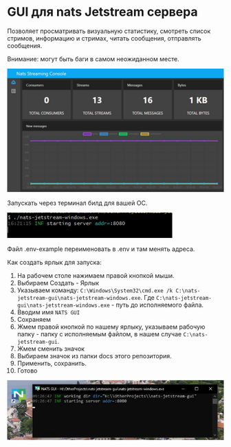 # GUI для nats Jetstream сервера
Позволяет просматривать визуальную статистику, смотреть список стримов, информацию и стримах, читать сообщения, отправлять сообщения.

Внимание: могут быть баги в самом неожиданном месте.


![](docs/images/screen.jpg)


Запускать через терминал билд для вашей ОС.


![](docs/images/terminal.jpg)

Файл .env-example переименовать в .env и там менять адреса.

Как создать ярлык для запуска:
1. На рабочем столе нажимаем правой кнопкой мыши.
2. Выбираем Создать - Ярлык
3. Указываем команду: `C:\Windows\System32\cmd.exe /k C:\nats-jetstream-gui\nats-jetstream-windows.exe`.
   Где `C:\nats-jetstream-gui\nats-jetstream-windows.exe` - путь до исполняемого файла.
4. Вводим имя `NATS GUI`
5. Сохраняем
6. Жмем правой кнопкой по нашему ярлыку, указываем рабочую папку - папку с исполняемым файлом, в нашем случае `C:\nats-jetstream-gui`.
7. Жмем сменить значок
8. Выбираем значок из папки docs этого репозитория.
9. Применить, сохранить.
10. Готово


![](docs/images/link-screen.jpg)